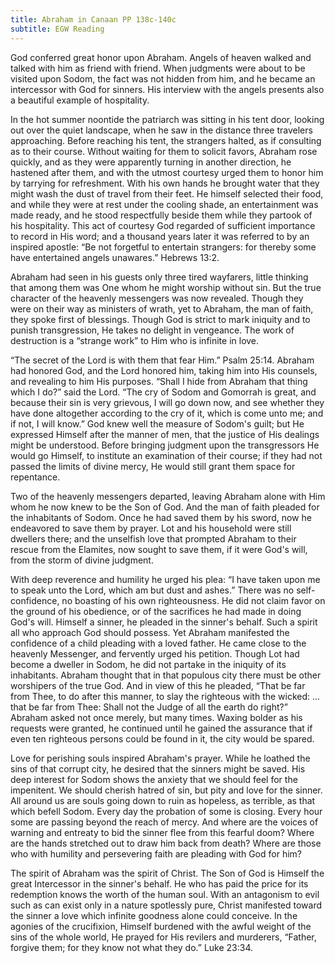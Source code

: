 ```yaml
---
title: Abraham in Canaan PP 138c-140c
subtitle: EGW Reading
---
```


God conferred great honor upon Abraham. Angels of heaven walked and talked with him as friend with friend. When judgments were about to be visited upon Sodom, the fact was not hidden from him, and he became an intercessor with God for sinners. His interview with the angels presents also a beautiful example of hospitality.

In the hot summer noontide the patriarch was sitting in his tent door, looking out over the quiet landscape, when he saw in the distance three travelers approaching. Before reaching his tent, the strangers halted, as if consulting as to their course. Without waiting for them to solicit favors, Abraham rose quickly, and as they were apparently turning in another direction, he hastened after them, and with the utmost courtesy urged them to honor him by tarrying for refreshment. With his own hands he brought water that they might wash the dust of travel from their feet. He himself selected their food, and while they were at rest under the cooling shade, an entertainment was made ready, and he stood respectfully beside them while they partook of his hospitality. This act of courtesy God regarded of sufficient importance to record in His word; and a thousand years later it was referred to by an inspired apostle: “Be not forgetful to entertain strangers: for thereby some have entertained angels unawares.” Hebrews 13:2.

Abraham had seen in his guests only three tired wayfarers, little thinking that among them was One whom he might worship without sin. But the true character of the heavenly messengers was now revealed. Though they were on their way as ministers of wrath, yet to Abraham, the man of faith, they spoke first of blessings. Though God is strict to mark iniquity and to punish transgression, He takes no delight in vengeance. The work of destruction is a “strange work” to Him who is infinite in love.

“The secret of the Lord is with them that fear Him.” Psalm 25:14. Abraham had honored God, and the Lord honored him, taking him into His counsels, and revealing to him His purposes. “Shall I hide from Abraham that thing which I do?” said the Lord. “The cry of Sodom and Gomorrah is great, and because their sin is very grievous, I will go down now, and see whether they have done altogether according to the cry of it, which is come unto me; and if not, I will know.” God knew well the measure of Sodom's guilt; but He expressed Himself after the manner of men, that the justice of His dealings might be understood. Before bringing judgment upon the transgressors He would go Himself, to institute an examination of their course; if they had not passed the limits of divine mercy, He would still grant them space for repentance.

Two of the heavenly messengers departed, leaving Abraham alone with Him whom he now knew to be the Son of God. And the man of faith pleaded for the inhabitants of Sodom. Once he had saved them by his sword, now he endeavored to save them by prayer. Lot and his household were still dwellers there; and the unselfish love that prompted Abraham to their rescue from the Elamites, now sought to save them, if it were God's will, from the storm of divine judgment.

With deep reverence and humility he urged his plea: “I have taken upon me to speak unto the Lord, which am but dust and ashes.” There was no self-confidence, no boasting of his own righteousness. He did not claim favor on the ground of his obedience, or of the sacrifices he had made in doing God's will. Himself a sinner, he pleaded in the sinner's behalf. Such a spirit all who approach God should possess. Yet Abraham manifested the confidence of a child pleading with a loved father. He came close to the heavenly Messenger, and fervently urged his petition. Though Lot had become a dweller in Sodom, he did not partake in the iniquity of its inhabitants. Abraham thought that in that populous city there must be other worshipers of the true God. And in view of this he pleaded, “That be far from Thee, to do after this manner, to slay the righteous with the wicked: ... that be far from Thee: Shall not the Judge of all the earth do right?” Abraham asked not once merely, but many times. Waxing bolder as his requests were granted, he continued until he gained the assurance that if even ten righteous persons could be found in it, the city would be spared.

Love for perishing souls inspired Abraham's prayer. While he loathed the sins of that corrupt city, he desired that the sinners might be saved. His deep interest for Sodom shows the anxiety that we should feel for the impenitent. We should cherish hatred of sin, but pity and love for the sinner. All around us are souls going down to ruin as hopeless, as terrible, as that which befell Sodom. Every day the probation of some is closing. Every hour some are passing beyond the reach of mercy. And where are the voices of warning and entreaty to bid the sinner flee from this fearful doom? Where are the hands stretched out to draw him back from death? Where are those who with humility and persevering faith are pleading with God for him?

The spirit of Abraham was the spirit of Christ. The Son of God is Himself the great Intercessor in the sinner's behalf. He who has paid the price for its redemption knows the worth of the human soul. With an antagonism to evil such as can exist only in a nature spotlessly pure, Christ manifested toward the sinner a love which infinite goodness alone could conceive. In the agonies of the crucifixion, Himself burdened with the awful weight of the sins of the whole world, He prayed for His revilers and murderers, “Father, forgive them; for they know not what they do.” Luke 23:34.